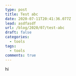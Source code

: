 ```yaml
---
type: post
title: Test abc
date: 2020-07-11T20:41:36.077Z
lead: asdfasdf
url: /blog/2020/07/test-abc
draft: false
categories:
  - tools
tags:
  - tools
comments: true
---
```

hi
